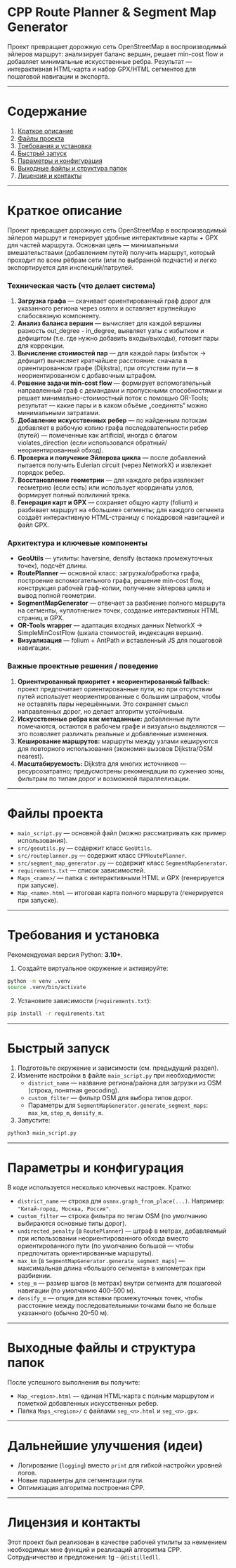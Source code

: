 # CPP Route Planner & Segment Map Generator

Проект превращает дорожную сеть OpenStreetMap в воспроизводимый эйлеров маршрут: анализирует баланс вершин, решает min-cost flow и добавляет минимальные искусственные ребра.
Результат — интерактивная HTML-карта и набор GPX/HTML сегментов для пошаговой навигации и экспорта.

---

# Содержание

1. [Краткое описание](#краткое-описание)
2. [Файлы проекта](#файлы-проекта)
3. [Требования и установка](#требования-и-установка)
4. [Быстрый запуск](#быстрый-запуск)
5. [Параметры и конфигурация](#параметры-и-конфигурация)
6. [Выходные файлы и структура папок](#выходные-файлы-и-структура-папок)
7. [Лицензия и контакты](#лицензия-и-контакты)

---

# Краткое описание

Проект превращает дорожную сеть OpenStreetMap в воспроизводимый эйлеров маршрут и генерирует удобные интерактивные карты + GPX для частей маршрута. Основная цель — минимальными вмешательствами (добавлением путей) получить маршрут, который проходит по всем рёбрам сети (или по выбранной подчасти) и легко экспортируется для инспекций/патрулей.

### Техническая часть (что делает система)

1. **Загрузка графа** — скачивает ориентированный граф дорог для указанного региона через osmnx и оставляет крупнейшую слабосвязную компоненту.
2. **Анализ баланса вершин** — вычисляет для каждой вершины разность out_degree - in_degree, выявляет узлы с избытком и дефицитом (т.е. где нужно добавить входы/выходы), готовит пары для коррекции.
3. **Вычисление стоимостей пар** — для каждой пары (избыток → дефицит) вычисляет кратчайшее расстояние: сначала в ориентированном графе (Dijkstra), при отсутствии пути — в неориентированном с добавочным штрафом.
4. **Решение задачи min-cost flow** — формирует вспомогательный направленный граф с демандами и пропускными способностями и решает минимально-стоимостный поток с помощью OR-Tools; результат — какие пары и в каком объёме „соединять“ можно минимальными затратами.
5. **Добавление искусственных ребер** — по найденным потокам добавляет в рабочую копию графа последовательности ребер (путей) — помеченные как artificial, иногда с флагом violates_direction (если использовался обратный/неориентированный обход).
6. **Проверка и получение Эйлерова цикла** — после добавлений пытается получить Eulerian circuit (через NetworkX) и извлекает порядок ребер.
7. **Восстановление геометрии** — для каждого ребра извлекает геометрию (если есть) или использует координаты узлов, формирует полный полилиний трека.
8. **Генерация карт и GPX** — сохраняет общую карту (folium) и разбивает маршрут на «большие» сегменты; для каждого сегмента создаёт интерактивную HTML-страницу с покадровой навигацией и файл GPX.

### Архитектура и ключевые компоненты

- **GeoUtils** — утилиты: haversine, densify (вставка промежуточных точек), подсчёт длины.
- **RoutePlanner** — основной класс: загрузка/обработка графа, построение вспомогательного графа, решение min-cost flow, конструкция рабочей граф-копии, получение эйлерова цикла и вывод полной геометрии.
- **SegmentMapGenerator** — отвечает за разбиение полного маршрута на сегменты, «уплотнение» точек, создание интерактивных HTML страниц и GPX.
- **OR-Tools wrapper** — адаптация входных данных NetworkX → SimpleMinCostFlow (шкала стоимостей, индексация вершин).
- **Визуализация** — folium + AntPath и вставленный JS для пошаговой навигации.

### Важные проектные решения / поведение

1. **Ориентированный приоритет + неориентированный fallback:** проект предпочитает ориентированные пути, но при отсутствии путей использует неориентированные с большим штрафом, чтобы не оставлять пары нерешёнными. Это сохраняет смысл направленных дорог, но делает алгоритм устойчивым.
2. **Искусственные ребра как метаданные:** добавленные пути помечаются, остаются в рабочем графе и визуально выделяются — это позволяет различать реальные и добавленные изменения.
3. **Кеширование маршрутов:** маршруты между узлами кешируются для повторного использования (экономия вызовов Dijkstra/OSM nearest).
4. **Масштабируемость:** Dijkstra для многих источников — ресурсозатратно; предусмотрены рекомендации по сужению зоны, фильтрам по типам дорог и возможной параллелизации.

---

# Файлы проекта

* `main_script.py` — основной файл (можно рассматривать как пример использования).
* `src/geoutils.py` — содержит класс `GeoUtils`.
* `src/routeplanner.py` — содержит класс `CPPRoutePlanner`.
* `src/segment_map_generator.py` — содержит класс `SegmentMapGenerator`.
* `requirements.txt` — список зависимостей.
* `Maps_<name>/` — папка с интерактивными HTML и GPX (генерируется при запуске).
* `Map_<name>.html` — итоговая карта полного маршрута (генерируется при запуске).

---

# Требования и установка

Рекомендуемая версия Python: **3.10+**.

1. Создайте виртуальное окружение и активируйте:

```bash
python -m venv .venv
source .venv/bin/activate
```

2. Установите зависимости (`requirements.txt`):

```bash
pip install -r requirements.txt
```

---

# Быстрый запуск

1. Подготовьте окружение и зависимости (см. предыдущий раздел).
2. Измените настройки в файле `main_script.py` при необходимости:
   * `district_name` — название региона/района для загрузки из OSM (строка, понятная geocoding).
   * `custom_filter` — фильтр OSM для выбора типов дорог.
   * Параметры для `SegmentMapGenerator.generate_segment_maps`: `max_km`, `step_m`, `densify_m`.
4. Запустите:

```bash
python3 main_script.py
```

---

# Параметры и конфигурация

В коде используется несколько ключевых настроек. Кратко:

* `district_name` — строка для `osmnx.graph_from_place(...)`. Например: `"Китай-город, Москва, Россия"`.
* `custom_filter` — строка фильтра по тегам OSM (по умолчанию выбираются основные типы дорог).
* `undirected_penalty` (в `RoutePlanner`) — штраф в метрах, добавляемый при использовании неориентированного обхода вместо ориентированного пути (по умолчанию большой — чтобы предпочитать ориентированные маршруты).
* `max_km` (в `SegmentMapGenerator.generate_segment_maps`) — максимальная длина «большого сегмента» в километрах при разбиении.
* `step_m` — размер шагов (в метрах) внутри сегмента для пошаговой навигации (по умолчанию 400–500 м).
* `densify_m` — опция для вставки промежуточных точек, чтобы расстояние между последовательными точками было не больше указанного (обычно 20–50 м).

---

# Выходные файлы и структура папок

После успешного выполнения вы получите:

* `Map_<region>.html` — единая HTML-карта с полным маршрутом и пометкой добавленных искусственных ребер.
* Папка `Maps_<region>/` с файлами `seg_<n>.html` и `seg_<n>.gpx`.

---

# Дальнейшие улучшения (идеи)

* Логирование (`logging`) вместо `print` для гибкой настройки уровней логов.
* Новые параметры для сегментации пути.
* Оптимизация алгоритма построения CPP.

---

# Лицензия и контакты

Этот проект был реализован в качестве рабочей утилиты за неимением необходимых мне функций и реализаций алгоритма CPP. 
Сотрудничество и предложения: tg - `@distilledll`.

